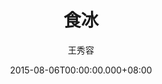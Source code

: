 ---
issue: 133
title: 食冰
author: 王秀容
date: 2015-08-06T00:00:00.000+08:00
topic: 懷想
difficulty: 1
wikidata: Q98095490
wikidata_link: https://www.wikidata.org/wiki/Q98095490
author_wikidata_link: https://www.wikidata.org/wiki/Q98096261
author_wikidata: Q98096261
---